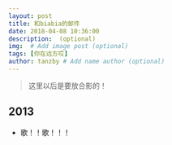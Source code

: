 ```yaml
---
layout: post
title: 和biabia的邮件
date: 2018-04-08 10:36:00 
description:  (optional)
img:  # Add image post (optional)
tags: [你在远方哎]
author: tanzby # Add name author (optional)
---
```



> 这里以后是要放合影的！


## 2013

* 歌！！歌！！！

